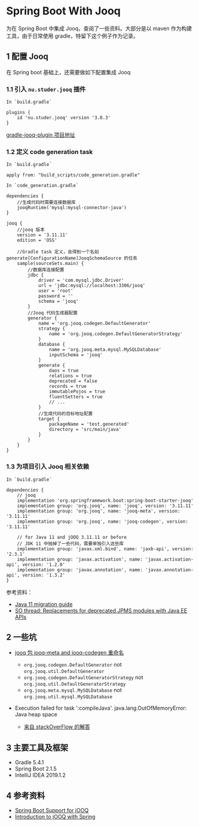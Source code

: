 # Spring Boot With Jooq

为在 Spring Boot 中集成 Jooq，查阅了一些资料。大部分是以 maven 作为构建工具，由于日常使用 gradle，特留下这个例子作为记录。

## 1 配置 Jooq

在 Spring boot 基础上，还需要做如下配置集成 Jooq

### 1.1 引入 `nu.studer.jooq` 插件

```text
In `build.gradle`

plugins {
    id 'nu.studer.jooq' version '3.0.3'
}
```

[gradle-jooq-plugin 项目地址](https://github.com/etiennestuder/gradle-jooq-plugin)

### 1.2 定义 code generation task

```text
In `build.gradle`

apply from: "build_scripts/code_generation.gradle"
```

```text
In `code_generation.gradle`

dependencies {
    //生成代码时需要连接数据库
    jooqRuntime('mysql:mysql-connector-java')
}

jooq {
    //jooq 版本
    version = '3.11.11'
    edition = 'OSS'
    
    //Gradle task 定义，会得到一个名如 generate[ConfigurationName]JooqSchemaSource 的任务
    sample(sourceSets.main) {
        //数据库连接配置
        jdbc {
            driver = 'com.mysql.jdbc.Driver'
            url = 'jdbc:mysql://localhost:3306/jooq'
            user = 'root'
            password = ''
            schema = 'jooq'
        }
        //Jooq 代码生成器配置
        generator {
            name = 'org.jooq.codegen.DefaultGenerator'
            strategy {
                name = 'org.jooq.codegen.DefaultGeneratorStrategy'
            }
            database {
                name = 'org.jooq.meta.mysql.MySQLDatabase'
                inputSchema = 'jooq'
            }
            generate {
                daos = true
                relations = true
                deprecated = false
                records = true
                immutablePojos = true
                fluentSetters = true
                // ...
            }
            //生成代码的目标地址配置
            target {
                packageName = 'test.generated'
                directory = 'src/main/java'
            }
        }
    }
}

```

### 1.3 为项目引入 Jooq 相关依赖

```text
In `build.gradle`

dependencies {
    // jooq
    implementation 'org.springframework.boot:spring-boot-starter-jooq'
    implementation group: 'org.jooq', name: 'jooq', version: '3.11.11'
    implementation group: 'org.jooq', name: 'jooq-meta', version: '3.11.11'
    implementation group: 'org.jooq', name: 'jooq-codegen', version: '3.11.11'

    // for Java 11 and jOOQ 3.11.11 or before
    // JDK 11 中抛掉了一些代码，需要单独引入这些库
    implementation group: 'javax.xml.bind', name: 'jaxb-api', version: '2.3.1'
    implementation group: 'javax.activation', name: 'javax.activation-api', version: '1.2.0'
    implementation group: 'javax.annotation', name: 'javax.annotation-api', version: '1.3.2'
}
```

参考资料：

- [Java 11 migration guide](https://blog.codefx.org/java/java-11-migration-guide/)
- [SO thread: Replacements for deprecated JPMS modules with Java EE APIs](https://stackoverflow.com/questions/48204141/replacements-for-deprecated-jpms-modules-with-java-ee-apis/48204154#48204154)

## 2 一些坑

- [jooq 包 jooq-meta and jooq-codegen 重命名](https://github.com/jOOQ/jOOQ/issues/7419)
  - `org.jooq.codegen.DefaultGenerator` not `org.jooq.util.DefaultGenerator`
  - `org.jooq.codegen.DefaultGeneratorStrategy` not `org.jooq.util.DefaultGeneratorStrategy`
  - `org.jooq.meta.mysql.MySQLDatabase` not `org.jooq.util.mysql.MySQLDatabase`

- Execution failed for task ':compileJava'. java.lang.OutOfMemoryError: Java heap space
  - [来自 stackOverFlow 的解答 ](https://stackoverflow.com/questions/17447410/outofmemoryerror-when-compiling-my-android-app-with-gradle)

## 3 主要工具及框架

- Gradle 5.4.1
- Spring Boot 2.1.5
- IntelliJ IDEA 2019.1.2

## 4 参考资料

- [Spring Boot Support for jOOQ](https://www.baeldung.com/spring-boot-support-for-jooq)
- [Introduction to jOOQ with Spring](https://www.baeldung.com/jooq-with-spring)
